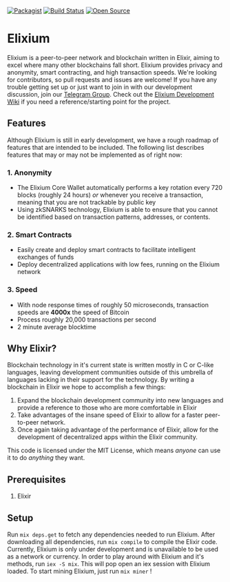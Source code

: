 [![Packagist](https://img.shields.io/badge/license-MIT-blue.svg)]()
[![Build Status](https://travis-ci.org/UltraDark/ultradark_core.svg?branch=master)](https://travis-ci.org/UltraDark/ultradark_core)
[![Open Source](https://camo.githubusercontent.com/4fbc32cb2d4084799ae1d2a27995f5cc1fd17b7f/68747470733a2f2f6261646765732e66726170736f66742e636f6d2f6f732f76322f6f70656e2d736f757263652e706e673f763d313033)]()

# Elixium
Elixium is a peer-to-peer network and blockchain written in Elixir, aiming to excel where many other blockchains fall short. Elixium provides privacy and anonymity, smart contracting, and high transaction speeds. We're looking for contributors, so pull requests and issues are welcome! If you have any trouble getting set up or just want to join in with
our development discussion, join our [Telegram Group](https://t.me/elixiumnetwork). Check out the [Elixium Development Wiki](https://github.com/ElixiumNetwork/elixium_core/wiki) if
you need a reference/starting point for the project.

## Features
Although Elixium is still in early development, we have a rough roadmap of features that are intended to be included. The following list describes features that may or may not be
implemented as of right now:

### 1. Anonymity
  * The Elixium Core Wallet automatically performs a key rotation every 720 blocks (roughly 24 hours) _or_ whenever you receive a transaction, meaning that you are not trackable by public key
  * Using zkSNARKS technology, Elixium is able to ensure that you cannot be identified based on transaction patterns, addresses, or contents.
### 2. Smart Contracts
  * Easily create and deploy smart contracts to facilitate intelligent exchanges of funds
  * Deploy decentralized applications with low fees, running on the Elixium network
### 3. Speed
  * With node response times of roughly 50 microseconds, transaction speeds are **4000x** the speed of Bitcoin
  * Process roughly 20,000 transactions per second
  * 2 minute average blocktime

## Why Elixir?
Blockchain technology in it's current state is written mostly in C or C-like languages, leaving development communities outside of this umbrella of languages
lacking in their support for the technology. By writing a blockchain in Elixir we hope to accomplish a few things:

1. Expand the blockchain development community into new languages and provide a reference to those who are more comfortable in Elixir
2. Take advantages of the insane speed of Elixir to allow for a faster peer-to-peer network.
3. Once again taking advantage of the performance of Elixir, allow for the development of decentralized apps within the Elixir community.

This code is licensed under the MIT License, which means _anyone_ can use it to do _anything_ they want.

## Prerequisites
1. Elixir

## Setup
Run `mix deps.get` to fetch any dependencies needed to run Elixium. After downloading all dependencies, run `mix compile` to compile the Elixir code. Currently,
Elixium is only under development and is unavailable to be used as a network or currency. In order to play around with Elixium and it's methods, run `iex -S mix`. This
will pop open an iex session with Elixium loaded. To start mining Elixium, just run `mix miner` !
